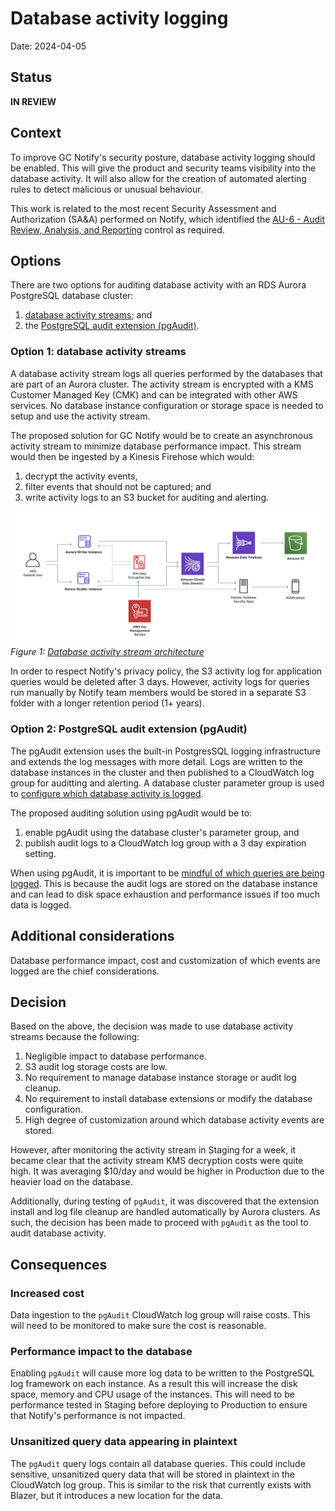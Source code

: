 # Database activity logging

Date: 2024-04-05

## Status

**IN REVIEW**

## Context

To improve GC Notify's security posture, database activity logging should be enabled.  This will give the product and security teams visibility into the database activity.  It will also allow for the creation of automated alerting rules to detect malicious or unusual behaviour.  

This work is related to the most recent Security Assessment and Authorization (SA&A) performed on Notify, which identified the [AU-6 - Audit Review, Analysis, and Reporting](https://www.cyber.gc.ca/en/guidance/annex-3a-security-control-catalogue-itsg-33#a33au6) control as required.

## Options

There are two options for auditing database activity with an RDS Aurora PostgreSQL database cluster:

1. [database activity streams](https://docs.aws.amazon.com/AmazonRDS/latest/AuroraUserGuide/DBActivityStreams.Overview.html); and
2. the [PostgreSQL audit extension (pgAudit)](https://docs.aws.amazon.com/AmazonRDS/latest/AuroraUserGuide/Appendix.PostgreSQL.CommonDBATasks.pgaudit.html).

### Option 1: database activity streams

A database activity stream logs all queries performed by the databases that are part of an Aurora cluster. The activity stream is encrypted with a KMS Customer Managed Key (CMK) and can be integrated with other AWS services.  No database instance configuration or storage space is needed to setup and use the activity stream.

The proposed solution for GC Notify would be to create an asynchronous activity stream to minimize database performance impact.  This stream would then be ingested by a Kinesis Firehose which would:

1. decrypt the activity events,
1. filter events that should not be captured; and 
1. write activity logs to an S3 bucket for auditing and alerting.

![Database activity stream architecture](./diagrams/2024-04-05.database-activity-logging/activity-stream-arch.png)
_Figure 1: [Database activity stream architecture](https://docs.aws.amazon.com/AmazonRDS/latest/AuroraUserGuide/DBActivityStreams.Overview.html#DBActivityStreams.Overview.how-they-work)_

In order to respect Notify's privacy policy, the S3 activity log for application queries would be deleted after 3 days. However, activity logs for queries run manually by Notify team members would be stored in a separate S3 folder with a longer retention period (1+ years).

### Option 2: PostgreSQL audit extension (pgAudit)

The pgAudit extension uses the built-in PostgresSQL logging infrastructure and extends the log messages with more detail.  Logs are written to the database instances in the cluster and then published to a CloudWatch log group for auditting and alerting.  A database cluster parameter group is used to [configure which database activity is logged](https://docs.aws.amazon.com/AmazonRDS/latest/AuroraUserGuide/Appendix.PostgreSQL.CommonDBATasks.pgaudit.html#Appendix.PostgreSQL.CommonDBATasks.pgaudit.reference).

The proposed auditing solution using pgAudit would be to:

1. enable pgAudit using the database cluster's parameter group, and
1. publish audit logs to a CloudWatch log group with a 3 day expiration setting.

When using pgAudit, it is important to be [mindful of which queries are being logged](https://github.com/pgaudit/pgaudit/blob/master/README.md#usage-considerations).  This is because the audit logs are stored on the database instance and can lead to disk space exhaustion and performance issues if too much data is logged.

## Additional considerations

Database performance impact, cost and customization of which events are logged are the chief considerations.

## Decision

Based on the above, the decision was made to use database activity streams because the following:

1. Negligible impact to database performance.
1. S3 audit log storage costs are low.
1. No requirement to manage database instance storage or audit log cleanup.
1. No requirement to install database extensions or modify the database configuration.
1. High degree of customization around which database activity events are stored.

However, after monitoring the activity stream in Staging for a week, it became clear that the activity stream KMS decryption costs were quite high.  It was averaging $10/day and would be higher in Production due to the heavier load on the database.

Additionally, during testing of `pgAudit`, it was discovered that the extension install and log file cleanup are handled automatically by Aurora clusters.  As such, the decision has been made to proceed with `pgAudit` as the tool to audit database activity.

## Consequences

### Increased cost
Data ingestion to the `pgAudit` CloudWatch log group will raise costs.  This will need to be monitored to make sure the cost is reasonable.

### Performance impact to the database
Enabling `pgAudit` will cause more log data to be written to the PostgreSQL log framework on each instance.  As a result this will increase the disk space, memory and CPU usage of the instances.  This will need to be performance tested in Staging before deploying to Production to ensure that Notify's performance is not impacted.

### Unsanitized query data appearing in plaintext
The `pgAudit` query logs contain all database queries.  This could include sensitive, unsanitized query data that will be stored in plaintext in the CloudWatch log group.  This is similar to the risk that currently exists with Blazer, but it introduces a new location for the data.  
